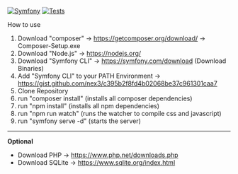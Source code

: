 [![Symfony](https://github.com/wolfkidsounds/artistdatabase/actions/workflows/symfony.yml/badge.svg)](https://github.com/wolfkidsounds/artistdatabase/actions/workflows/symfony.yml)
[![Tests](https://github.com/wolfkidsounds/artistdatabase/actions/workflows/tests.yaml/badge.svg)](https://github.com/wolfkidsounds/artistdatabase/actions/workflows/tests.yaml)

How to use

1. Download "composer" -> https://getcomposer.org/download/ -> Composer-Setup.exe
2. Download "Node.js" -> https://nodejs.org/
3. Download "Symfony CLI" -> https://symfony.com/download (Download Binaries)
4. Add "Symfony CLI" to your PATH Environment -> https://gist.github.com/nex3/c395b2f8fd4b02068be37c961301caa7
5. Clone Repository
6. run "composer install" (installs all composer dependencies)
7. run "npm install" (installs all npm dependencies)
8. run "npm run watch" (runs the watcher to compile css and javascript)
9. run "symfony serve -d" (starts the server)

---

**Optional**
- Download PHP -> https://www.php.net/downloads.php
- Download SQLite -> https://www.sqlite.org/index.html
